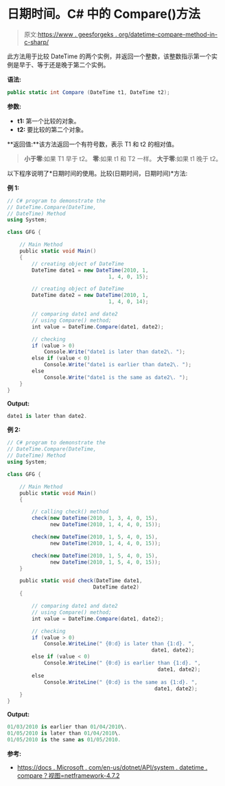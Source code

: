 # 日期时间。C# 中的 Compare()方法

> 原文:[https://www . geesforgeks . org/datetime-compare-method-in-c-sharp/](https://www.geeksforgeeks.org/datetime-compare-method-in-c-sharp/)

此方法用于比较 DateTime 的两个实例，并返回一个整数，该整数指示第一个实例是早于、等于还是晚于第二个实例。

**语法:**

```cs
public static int Compare (DateTime t1, DateTime t2);
```

**参数:**

*   **t1:** 第一个比较的对象。
*   **t2:** 要比较的第二个对象。

**返回值:**该方法返回一个有符号数，表示 T1 和 t2 的相对值。

> **小于零**:如果 T1 早于 t2。
> **零**:如果 t1 和 T2 一样。
> **大于零**:如果 t1 晚于 t2。

以下程序说明了*日期时间的使用。比较(日期时间，日期时间)*方法:

**例 1:**

```cs
// C# program to demonstrate the
// DateTime.Compare(DateTime,
// DateTime) Method
using System;

class GFG {

    // Main Method
    public static void Main()
    {
        // creating object of DateTime
        DateTime date1 = new DateTime(2010, 1, 
                                 1, 4, 0, 15);

        // creating object of DateTime
        DateTime date2 = new DateTime(2010, 1,
                                 1, 4, 0, 14);

        // comparing date1 and date2
        // using Compare() method;
        int value = DateTime.Compare(date1, date2);

        // checking
        if (value > 0)
            Console.Write("date1 is later than date2\. ");
        else if (value < 0)
            Console.Write("date1 is earlier than date2\. ");
        else
            Console.Write("date1 is the same as date2\. ");
    }
}
```

**Output:**

```cs
date1 is later than date2.

```

**例 2:**

```cs
// C# program to demonstrate the
// DateTime.Compare(DateTime, 
// DateTime) Method
using System;

class GFG {

    // Main Method
    public static void Main()
    {

        // calling check() method
        check(new DateTime(2010, 1, 3, 4, 0, 15),
              new DateTime(2010, 1, 4, 4, 0, 15));

        check(new DateTime(2010, 1, 5, 4, 0, 15),
              new DateTime(2010, 1, 4, 4, 0, 15));

        check(new DateTime(2010, 1, 5, 4, 0, 15),
              new DateTime(2010, 1, 5, 4, 0, 15));
    }

    public static void check(DateTime date1,
                            DateTime date2)
    {

        // comparing date1 and date2
        // using Compare() method;
        int value = DateTime.Compare(date1, date2);

        // checking
        if (value > 0)
            Console.WriteLine(" {0:d} is later than {1:d}. ",
                                               date1, date2);
        else if (value < 0)
            Console.WriteLine(" {0:d} is earlier than {1:d}. ",
                                                 date1, date2);
        else
            Console.WriteLine(" {0:d} is the same as {1:d}. ",
                                                date1, date2);
    }
}
```

**Output:**

```cs
01/03/2010 is earlier than 01/04/2010\. 
01/05/2010 is later than 01/04/2010\. 
01/05/2010 is the same as 01/05/2010.

```

**参考:**

*   [https://docs . Microsoft . com/en-us/dotnet/API/system . datetime . compare？视图=netframework-4.7.2](https://docs.microsoft.com/en-us/dotnet/api/system.datetime.compare?view=netframework-4.7.2)